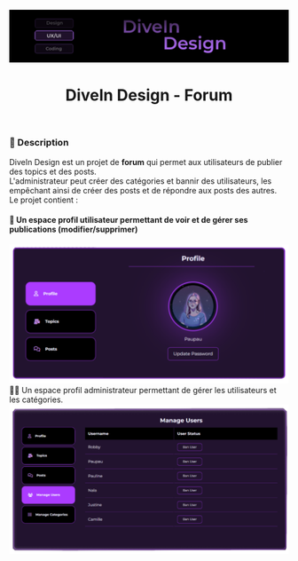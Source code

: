 ![](diveindesign-banner.png)

<h1 align="center">DiveIn Design - Forum</h1>

<br/>

<h3>📃 Description</h3>

DiveIn Design est un projet de <b>forum</b> qui permet aux utilisateurs de publier des topics et des posts.<br/> 
L'administrateur peut créer des catégories et bannir des utilisateurs, les empêchant ainsi de créer des posts et de répondre aux posts des autres. </br>
Le projet contient : <br/>
<h4>👤 Un espace profil utilisateur permettant de voir et de gérer ses publications (modifier/supprimer)</h4>
<img src="/user-profile0.png" width=700 />
<br/>
👨‍💼 Un espace profil administrateur permettant de gérer les utilisateurs et les catégories. <br/>
<img src="/admin-profile.png" width=700 />
<br/>
